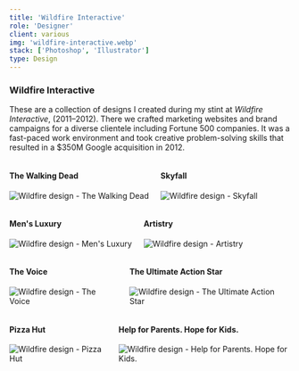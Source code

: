 ```yaml
---
title: 'Wildfire Interactive'
role: 'Designer'
client: various
img: 'wildfire-interactive.webp'
stack: ['Photoshop', 'Illustrator']
type: Design
---
```


### Wildfire Interactive

These are a collection of designs I created during my stint at _Wildfire Interactive_, (2011–2012). There we crafted marketing websites and brand campaigns for a diverse clientele including Fortune 500 companies. It was a fast-paced work environment and took creative problem-solving skills that resulted in a $350M Google acquisition in 2012.

<!-- Row -->

<div class="columns">

<div>

#### The Walking Dead

![Wildfire design - The Walking Dead](https://storage.googleapis.com/michaelm.appspot.com/wildfire-designs/walkingDead.webp)

</div>

<div>

#### Skyfall

![Wildfire design - Skyfall](https://storage.googleapis.com/michaelm.appspot.com/wildfire-designs/skyfall.webp)

</div>

</div>

<!-- Row -->

<div class="columns">

<div>

#### Men's Luxury

![Wildfire design - Men's Luxury](https://storage.googleapis.com/michaelm.appspot.com/wildfire-designs/mensLuxury.webp)

</div>

<div>

#### Artistry

![Wildfire design - Artistry](https://storage.googleapis.com/michaelm.appspot.com/wildfire-designs/artistry.webp)

</div>

</div>

<!-- Row -->

<div class="columns">

<div>

#### The Voice

![Wildfire design - The Voice](https://storage.googleapis.com/michaelm.appspot.com/wildfire-designs/theVoice.webp)

</div>

<div>

#### The Ultimate Action Star

![Wildfire design - The Ultimate Action Star](https://storage.googleapis.com/michaelm.appspot.com/wildfire-designs/ultimateActionStar.webp)

</div>

</div>

<!-- Row -->

<div class="columns">

<div>

#### Pizza Hut

![Wildfire design - Pizza Hut](https://storage.googleapis.com/michaelm.appspot.com/wildfire-designs/pizzaHut.webp)

</div>

<div>

#### Help for Parents. Hope for Kids.

![Wildfire design - Help for Parents. Hope for Kids.](https://storage.googleapis.com/michaelm.appspot.com/wildfire-designs/helpAndHope.webp)

</div>

</div>
